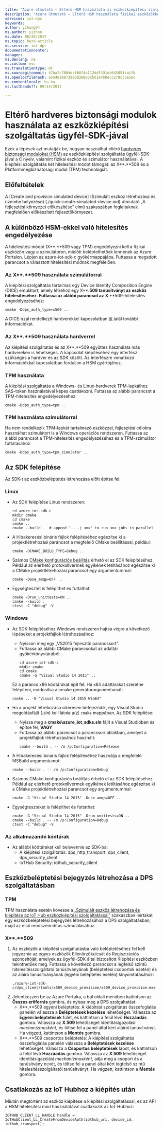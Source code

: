 ```yaml
---
title: "Azure útmutató – Eltérő HSM használata az eszközkiépítési szolgáltatás ügyfél-SDK-jával | Microsoft Docs"
description: "Azure útmutató – Eltérő HSM használata fizikai eszközökkel és szimulátorokkal az eszközkiépítési szolgáltatás ügyfél-SDK-jával"
services: iot-dps
keywords: 
author: yzhong94
ms.author: yizhon
ms.date: 08/28/2017
ms.topic: hero-article
ms.service: iot-dps
documentationcenter: 
manager: 
ms.devlang: na
ms.custom: mvc
ms.translationtype: HT
ms.sourcegitcommit: 47ba7c7004ecf68f4a112ddf391eb645851ca1fb
ms.openlocfilehash: a5649ab873993d20803cb01a4b0ecc278c3ce16c
ms.contentlocale: hu-hu
ms.lasthandoff: 09/14/2017

---
```


# <a name="how-to-use-different-hardware-security-modules-with-device-provisioning-service-client-sdk"></a>Eltérő hardveres biztonsági modulok használata az eszközkiépítési szolgáltatás ügyfél-SDK-jával
Ezek a lépések azt mutatják be, hogyan használhat eltérő [hardveres biztonsági modulokat (HSM)](https://azure.microsoft.com/blog/azure-iot-supports-new-security-hardware-to-strengthen-iot-security/) az eszközkiépítési szolgáltatás ügyfél-SDK-jával a C nyelv, valamint fizikai eszköz és szimulátor használatával.  A kiépítési szolgáltatás két hitelesítési módot támogat: az X**.**509 és a Platformmegbízhatósági modul (TPM) technológiát.

## <a name="prerequisites"></a>Előfeltételek

A [Create and provision simulated device] (Szimulált eszköz létrehozása és üzembe helyezése) (./quick-create-simulated-device.md) útmutató „A fejlesztési környezet előkészítése” című szakaszában foglaltaknak megfelelően előkészített fejlesztőkörnyezet.

## <a name="enable-authentication-with-different-hsms"></a>A különböző HSM-ekkel való hitelesítés engedélyezése

A hitelesítési módot (X**.**509 vagy TPM) engedélyezni kell a fizikai eszközön vagy a szimulátoron, mielőtt beléptethetőek lennének az Azure Portalon.  Lépjen az azure-iot-sdk-c gyökérmappájába.  Futtassa a megadott parancsot a választott hitelesítési módnak megfelelően.

### <a name="use-x509-with-simulator"></a>Az X**.**509 használata szimulátorral

A kiépítési szolgáltatás tartalmaz egy Device Identity Composition Engine (DICE) emulátort, amely létrehoz egy X**.**509 tanúsítványt az eszköz hitelesítéséhez.  Futtassa az alábbi parancsot az X**.**509-hitelesítés engedélyezéséhez:

```
cmake -Ddps_auth_type=x509 ..
```

A DICE-szal rendelkező hardverekkel kapcsolatban [itt](https://azure.microsoft.com/blog/azure-iot-supports-new-security-hardware-to-strengthen-iot-security/) talál további információkat.

### <a name="use-x509-with-hardware"></a>Az X**.**509 használata hardverrel

Az kiépítési szolgáltatás és az X**.**509 együttes használata más hardvereken is lehetséges.  A kapcsolat kiépítéséhez egy interfész szükséges a hardver és az SDK között.  Az interfészre vonatkozó információkkal kapcsolatban forduljon a HSM gyártójához.

### <a name="use-tpm"></a>TPM használata

A kiépítési szolgáltatás a Windows- és Linux-hardverek TPM-lapkáihoz SAS-token használatával képes csatlakozni.  Futtassa az alábbi parancsot a TPM-hitelesítés engedélyezéséhez:

```
cmake -Ddps_auth_type=tpm ..
```

### <a name="use-tpm-with-simulator"></a>TPM használata szimulátorral

Ha nem rendelkezik TPM-lapkát tartalmazó eszközzel, fejlesztési célokra használhat szimulátort is a Windows operációs rendszeren.  Futtassa az alábbi parancsot a TPM-hitelesítés engedélyezéséhez és a TPM-szimulátor futtatásához:

```
cmake -Ddps_auth_type=tpm_simulator ..
```

## <a name="build-the-sdk"></a>Az SDK felépítése
Az SDK-t az eszközbeléptetés létrehozása előtt építse fel.

### <a name="linux"></a>Linux
- Az SDK felépítése Linux rendszeren:
    ```
    cd azure-iot-sdk-c
    mkdir cmake
    cd cmake
    cmake ..
    cmake --build .  # append '-- -j <n>' to run <n> jobs in parallel
    ```
- A Hibakeresési bináris fájlok felépítéséhez egészítse ki a projektlétrehozási parancsot a megfelelő CMake beállítással, például:
    ```
    cmake -DCMAKE_BUILD_TYPE=Debug ..
    ```

- Számos [CMake konfigurációs beállítás](https://cmake.org/cmake/help/v3.6/manual/cmake.1.html) érhető el az SDK felépítéséhez. Például az elérhető protokollvermek egyikének letiltásához egészítse ki a CMake projektlétrehozási parancsot egy argumentummal:
    ```
    cmake -Duse_amqp=OFF ..
    ```
- Egységtesztet is felépíthet és futtathat:
    ```
    cmake -Drun_unittests=ON ..
    cmake --build .
    ctest -C "debug" -V
    ```

### <a name="windows"></a>Windows
- Az SDK felépítéséhez Windows rendszeren hajtsa végre a következő lépéseket a projektfájlok létrehozásához:
    - Nyisson meg egy „VS2015 fejlesztői parancssort”.
    - Futtassa az alábbi CMake parancsokat az adattár gyökérkönyvtárából:
      ```
      cd azure-iot-sdk-c
      mkdir cmake
      cd cmake
      cmake -G "Visual Studio 14 2015" ..
      ```
    Ez a parancs x86 kódtárakat épít fel. Ha x64 adattárakat szeretne felépíteni, módosítsa a cmake generátorargumentumát: 
    ```
    cmake .. -G "Visual Studio 14 2015 Win64"
    ```

- Ha a projekt létrehozása sikeresen befejeződik, egy Visual Studio megoldásfájlt (.sln) kell látnia a(z) `cmake` mappában. Az SDK felépítése:
    - Nyissa meg a **cmake\azure_iot_sdks.sln** fájlt a Visual Studióban és építse fel, **VAGY**
    - Futtassa az alábbi parancsot a parancssori ablakban, amelyet a projektfájlok létrehozásához használt:
      ```
      cmake --build . -- /m /p:Configuration=Release
      ```
- A Hibakeresési bináris fájlok felépítéséhez használja a megfelelő MSBuild argumentumot: 
    ```
    cmake --build . -- /m /p:Configuration=Debug`
    ```
- Számos CMake konfigurációs beállítás érhető el az SDK felépítéséhez. Például az elérhető protokollvermek egyikének letiltásához egészítse ki a CMake projektlétrehozási parancsot egy argumentummal:
    ```
    cmake -G "Visual Studio 14 2015" -Duse_amqp=OFF ..
    ```
- Egységteszteket is felépíthet és futtathat:
    ```
    cmake -G "Visual Studio 14 2015" -Drun_unittests=ON ..
    cmake --build . -- /m /p:Configuration=Debug
    ctest -C "debug" -V
    ```
  
### <a name="libraries-to-include"></a>Az alkalmazandó kódtárak
- Az alábbi kódtárakat kell belevennie az SDK-ba:
    - A kiépítési szolgáltatás: dps_http_transport, dps_client, dps_security_client
    - IoTHub Security: iothub_security_client

## <a name="create-a-device-enrollment-entry-in-dps"></a>Eszközbeléptetési bejegyzés létrehozása a DPS szolgáltatásban

### <a name="tpm"></a>TPM
TPM használata esetén kövesse a [„Szimulált eszköz létrehozása és kiépítése az IoT Hub eszközkiépítési szolgáltatással”](./quick-create-simulated-device.md) szakaszban leírtakat egy eszközbeléptetési bejegyzés létrehozásához a DPS szolgáltatásban, majd az első rendszerindítás szimulálásához.

### <a name="x509"></a>X**.**509
1. Az eszközök a kiépítési szolgáltatásba való beléptetéséhez fel kell jegyeznie az egyes eszközök Ellenőrzőkulcsát és Regisztrációs azonosítóját, amelyek az ügyfél-SDK által biztosított Kiépítési eszközben tekinthetőek meg. Futtassa a következő parancsot a legfelső szintű hitelesítésszolgáltató tanúsítványának (beléptetési csoportok esetén) és az aláíró tanúsítványának (egyéni beléptetés esetén) kinyomtatásához:
      ```
      ./azure-iot-sdk-c/dps_client/tools/x509_device_provision/x509_device_provision.exe
      ```
2. Jelentkezzen be az Azure Portalra, a bal oldali menüben kattintson az **Összes erőforrás** gombra, és nyissa meg a DPS szolgáltatást.
   - X**.**509 egyéni beléptetés: A kiépítési szolgáltatás összefoglalás panelén válassza a **Beléptetések kezelése** lehetőséget. Válassza az **Egyéni beléptetések** fület, és kattintson a felül lévő **Hozzáadás** gombra. Válassza az **X**.**509** lehetőséget identitásigazolási *mechanizmusként*, és töltse fel a panel által kért aláírói tanúsítványt. Ha végzett, kattintson a **Mentés** gombra. 
   - X**.**509 csoportos beléptetés: A kiépítési szolgáltatás összefoglalás panelén válassza a **Beléptetések kezelése** lehetőséget. Válassza a **Csoportos beléptetések** lapot, és kattintson a felül lévő **Hozzáadás** gombra. Válassza az **X**.**509** lehetőséget identitásigazolási *mechanizmusként*, adja meg a csoport és a tanúsítvány nevét, és töltse fel a panel által kért legfelső szintű hitelesítésszolgáltatói tanúsítványt. Ha végzett, kattintson a **Mentés** gombra. 

## <a name="connecting-to-iot-hub-after-provisioning"></a>Csatlakozás az IoT Hubhoz a kiépítés után

Miután megtörtént az eszköz kiépítése a kiépítési szolgáltatással, ez az API a HSM hitelesítési mód használatával csatlakozik az IoT Hubhoz: 
  ```
  IOTHUB_CLIENT_LL_HANDLE handle = IoTHubClient_LL_CreateFromDeviceAuth(iothub_uri, device_id, iothub_transport);
  ```

